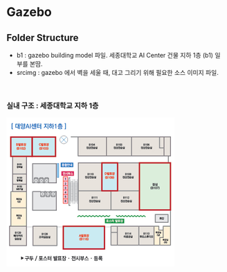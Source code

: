# Gazebo

## Folder Structure

- b1 : gazebo building model 파일. 세종대학교 AI Center 건물 지하 1층 (b1) 일부를 본땀. 
- srcimg : gazebo 에서 벽을 세울 때, 대고 그리기 위해 필요한 소스 이미지 파일.

<br>

### 실내 구조 : 세종대학교 지하 1층

![b1](srcimg/floor_b1.jpg)

<br>

